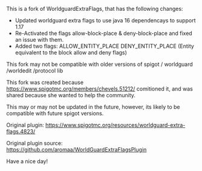 This is a fork of WorldguardExtraFlags, that has the following changes:
- Updated worldguard extra flags to use java 16 dependencays to support 1.17
- Re-Activated the flags allow-block-place & deny-block-place and fixed an issue with them.
- Added two flags:
ALLOW_ENTITY_PLACE
DENY_ENTITY_PLACE
(Entity equivalent to the block allow and deny flags) 

This fork may not be compatible with older versions of spigot / worldguard /worldedit /protocol lib

This fork was created because https://www.spigotmc.org/members/chevels.51212/ comitioned it, and was shared because she wanted to help the community.

This may or may not be updated in the future, however, its likely to be compatible with future spigot versions.


Original plugin: https://www.spigotmc.org/resources/worldguard-extra-flags.4823/

Original plugin source: https://github.com/aromaa/WorldGuardExtraFlagsPlugin

Have a nice day!

